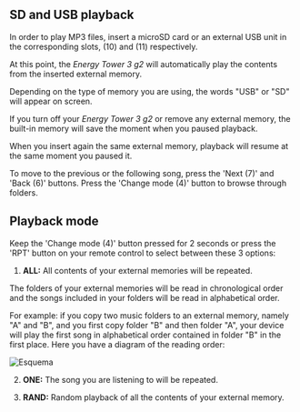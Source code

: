 ## SD and USB playback

In order to play MP3 files, insert a microSD card or an external USB unit in the corresponding slots, (10) and (11) respectively.

At this point, the *Energy Tower 3 g2* will automatically play the contents from the inserted external memory.

Depending on the type of memory you are using, the words "USB" or "SD" will appear on screen.

If you turn off your *Energy Tower 3 g2* or remove any external memory, the built-in memory will save the moment when you paused playback.

When you insert again the same external memory, playback will resume at the same moment you paused it.

To move to the previous or the following song, press the 'Next (7)' and 'Back (6)' buttons. Press the 'Change mode (4)' button to browse through folders.

## Playback mode

Keep the 'Change mode (4)' button pressed for 2 seconds or press the 'RPT' button on your remote control to select between these 3 options:

1) **ALL:** All contents of your external memories will be repeated. 

The folders of your external memories will be read in chronological order and the songs included in your folders will be read in alphabetical order.

For example: if you copy two music folders to an external memory, namely "A" and "B", and you first copy folder "B" and then folder "A", your device will play the first song in alphabetical order contained in folder "B" in the first place.
   Here you have a diagram of the reading order:

   ![Esquema](http://static.energysistem.com/images/manuals/42260/5492cea8f11f3.jpg)

2) **ONE:**  The song you are listening to will be repeated.

3) **RAND:** Random playback of all the contents of your external memory.




